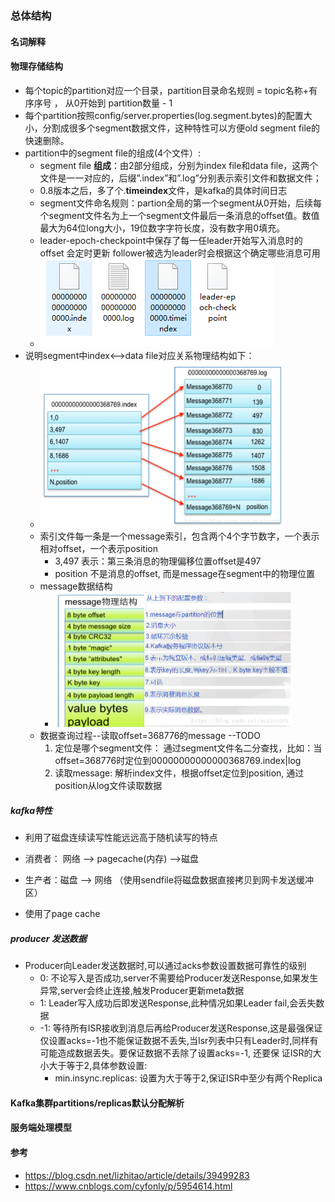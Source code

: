 ### 总体结构



####  名词解释





####  物理存储结构

* 每个topic的partition对应一个目录，partition目录命名规则 = topic名称+有序序号 ， 从0开始到 partition数量 - 1
* 每个partition按照config/server.properties(log.segment.bytes)的配置大小，分割成很多个segment数据文件，这种特性可以方便old segment file的快速删除。
* partition中的segment file的组成(4个文件）:
  * segment file **组成**：由2部分组成，分别为index file和data file，这两个文件是一一对应的，后缀”.index”和”.log”分别表示索引文件和数据文件；
  * 0.8版本之后，多了个.**timeindex**文件，是kafka的具体时间日志
  * segment文件命名规则：partion全局的第一个segment从0开始，后续每个segment文件名为上一个segment文件最后一条消息的offset值。数值最大为64位long大小，19位数字字符长度，没有数字用0填充。
  * leader-epoch-checkpoint中保存了每一任leader开始写入消息时的offset 会定时更新
     follower被选为leader时会根据这个确定哪些消息可用
  * ![image-20200505180304436](./images/segment.png)
* 说明segment中index<—->data file对应关系物理结构如下：
  * <img src="./images/smap.png" alt="这里写图片描述" style="zoom: 50%;" />
  * 索引文件每一条是一个message索引，包含两个4个字节数字，一个表示相对offset，一个表示position
    * 3,497 表示：第三条消息的物理偏移位置offset是497
    * position 不是消息的offset, 而是message在segment中的物理位置
  * message数据结构
    * <img src="./images/message.png" alt="这里写图片描述" style="zoom:50%;" />
  * 数据查询过程--读取offset=368776的message  --TODO
    1. 定位是哪个segment文件： 通过segment文件名二分查找，比如：当offset=368776时定位到00000000000000368769.index|log
    2. 读取message: 解析index文件，根据offset定位到position, 通过position从log文件读取数据



##### kafka特性

* 利用了磁盘连续读写性能远远高于随机读写的特点
* 消费者：  网络 —>  pagecache(内存) —>磁盘
* 生产者：磁盘 —> 网络      （使用sendfile将磁盘数据直接拷贝到网卡发送缓冲区）

* 使用了page cache



#####  producer 发送数据

* Producer向Leader发送数据时,可以通过acks参数设置数据可靠性的级别
  * 0: 不论写入是否成功,server不需要给Producer发送Response,如果发生异常,server会终止连接,触发Producer更新meta数据
  * 1: Leader写入成功后即发送Response,此种情况如果Leader fail,会丢失数据
  * -1: 等待所有ISR接收到消息后再给Producer发送Response,这是最强保证 
     仅设置acks=-1也不能保证数据不丢失,当Isr列表中只有Leader时,同样有可能造成数据丢失。要保证数据不丢除了设置acks=-1, 还要保 证ISR的大小大于等于2,具体参数设置:
    * min.insync.replicas: 设置为大于等于2,保证ISR中至少有两个Replica 

#### Kafka集群partitions/replicas默认分配解析





####  服务端处理模型









































#### 参考

* https://blog.csdn.net/lizhitao/article/details/39499283
* https://www.cnblogs.com/cyfonly/p/5954614.html